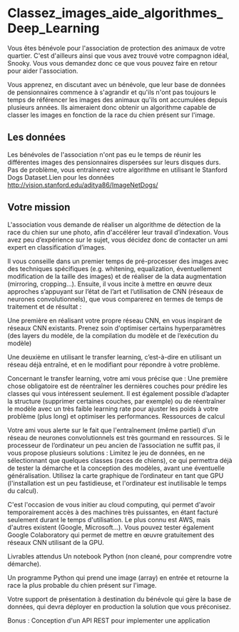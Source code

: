# Classez_images_aide_algorithmes_Deep_Learning

Vous êtes bénévole pour l'association de protection des animaux de votre quartier. C'est d'ailleurs ainsi que vous avez trouvé votre compagnon idéal, Snooky. Vous vous demandez donc ce que vous pouvez faire en retour pour aider l'association.

Vous apprenez, en discutant avec un bénévole, que leur base de données de pensionnaires commence à s'agrandir et qu'ils n'ont pas toujours le temps de référencer les images des animaux qu'ils ont accumulées depuis plusieurs années. Ils aimeraient donc obtenir un algorithme capable de classer les images en fonction de la race du chien présent sur l'image.


## Les données
Les bénévoles de l'association n'ont pas eu le temps de réunir les différentes images des pensionnaires dispersées sur leurs disques durs. Pas de problème, vous entraînerez votre algorithme en utilisant le Stanford Dogs Dataset.Lien pour les données http://vision.stanford.edu/aditya86/ImageNetDogs/ 

## Votre mission

L'association vous demande de réaliser un algorithme de détection de la race du chien sur une photo, afin d'accélérer leur travail d’indexation.
Vous avez peu d’expérience sur le sujet, vous décidez donc de contacter un ami expert en classification d’images.


Il vous conseille dans un premier temps de pré-processer des images avec des techniques spécifiques (e.g. whitening, equalization, éventuellement modification de la taille des images) et de réaliser de la data augmentation (mirroring, cropping...).
Ensuite, il vous incite à mettre en œuvre deux approches s’appuyant sur l’état de l’art et l’utilisation de CNN (réseaux de neurones convolutionnels), que vous comparerez en termes de temps de traitement et de résultat :

Une première en réalisant votre propre réseau CNN, en vous inspirant de réseaux CNN existants. Prenez soin d'optimiser certains hyperparamètres (des layers du modèle, de la compilation du modèle et de l’exécution du modèle)

Une deuxième en utilisant le transfer learning, c’est-à-dire en utilisant un réseau déjà entraîné, et en le modifiant pour répondre à votre problème.

Concernant le transfer learning, votre ami vous précise que :
Une première chose obligatoire est de réentraîner les dernières couches pour prédire les classes qui vous intéressent seulement.
Il est également possible d’adapter la structure (supprimer certaines couches, par exemple) ou de réentraîner le modèle avec un très faible learning rate pour ajuster les poids à votre problème (plus long) et optimiser les performances.
Ressources de calcul

Votre ami vous alerte sur le fait que l'entraînement (même partiel) d'un réseau de neurones convolutionnels est très gourmand en ressources. Si le processeur de l’ordinateur un peu ancien de l’association ne suffit pas, il vous propose plusieurs solutions :
Limitez le jeu de données, en ne sélectionnant que quelques classes (races de chiens), ce qui permettra déjà de tester la démarche et la conception des modèles, avant une éventuelle généralisation.
Utilisez la carte graphique de l’ordinateur en tant que GPU (l'installation est un peu fastidieuse, et l'ordinateur est inutilisable le temps du calcul).


C'est l'occasion de vous initier au cloud computing, qui permet d'avoir temporairement accès à des machines très puissantes, en étant facturé seulement durant le temps d'utilisation. Le plus connu est AWS, mais d'autres existent (Google, Microsoft...).
Vous pouvez tester également Google Colaboratory qui permet de mettre en œuvre gratuitement des réseaux CNN utilisant de la GPU.




Livrables attendus
Un notebook Python (non cleané, pour comprendre votre démarche).

Un programme Python qui prend une image (array) en entrée et retourne la race la plus probable du chien présent sur l'image.


Votre support de présentation à destination du bénévole qui gère la base de données, qui devra déployer en production la solution que vous préconisez.

Bonus : Conception d'un API REST pour implementer une application 
